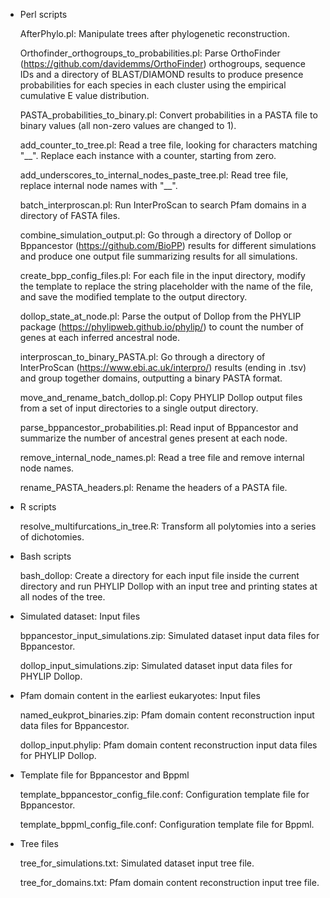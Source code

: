 - Perl scripts

	AfterPhylo.pl: Manipulate trees after phylogenetic reconstruction.

	Orthofinder_orthogroups_to_probabilities.pl: Parse OrthoFinder (https://github.com/davidemms/OrthoFinder) orthogroups, sequence IDs and a directory of BLAST/DIAMOND results to produce presence probabilities for each species in each cluster using the empirical cumulative E value distribution.

	PASTA_probabilities_to_binary.pl: Convert probabilities in a PASTA file to binary values (all non-zero values are changed to 1).

	add_counter_to_tree.pl: Read a tree file, looking for characters matching "__". Replace each instance with a counter, starting from zero.

	add_underscores_to_internal_nodes_paste_tree.pl: Read tree file, replace internal node names with "__".

	batch_interproscan.pl: Run InterProScan to search Pfam domains in a directory of FASTA files.

	combine_simulation_output.pl: Go through a directory of Dollop or Bppancestor (https://github.com/BioPP) results for different simulations and produce one output file summarizing results for all simulations.

	create_bpp_config_files.pl: For each file in the input directory, modify the template to replace the string placeholder with the name of the file, and save the modified template to the output directory.

	dollop_state_at_node.pl: Parse the output of Dollop from the PHYLIP package (https://phylipweb.github.io/phylip/) to count the number of genes at each inferred ancestral node.

	interproscan_to_binary_PASTA.pl: Go through a directory of InterProScan (https://www.ebi.ac.uk/interpro/) results (ending in .tsv) and group together domains, outputting a binary PASTA format.

	move_and_rename_batch_dollop.pl: Copy PHYLIP Dollop output files from a set of input directories to a single output directory.

	parse_bppancestor_probabilities.pl: Read input of Bppancestor and summarize the number of ancestral genes present at each node.

	remove_internal_node_names.pl: Read a tree file and remove internal node names.

	rename_PASTA_headers.pl: Rename the headers of a PASTA file.

- R scripts

	resolve_multifurcations_in_tree.R: Transform all polytomies into a series of dichotomies. 

- Bash scripts

	bash_dollop: Create a directory for each input file inside the current directory and run PHYLIP Dollop with an input tree and printing states at all nodes of the tree.

- Simulated dataset: Input files 

	bppancestor_input_simulations.zip: Simulated dataset input data files for Bppancestor.

	dollop_input_simulations.zip:  Simulated dataset input data files for PHYLIP Dollop.

- Pfam domain content in the earliest eukaryotes: Input files

	named_eukprot_binaries.zip: Pfam domain content reconstruction input data files for Bppancestor.

	dollop_input.phylip: Pfam domain content reconstruction input data files for PHYLIP Dollop.

- Template file for Bppancestor and Bppml

	template_bppancestor_config_file.conf: Configuration template file for Bppancestor.

	template_bppml_config_file.conf: Configuration template file for Bppml.

- Tree files

	tree_for_simulations.txt: Simulated dataset input tree file.

	tree_for_domains.txt:  Pfam domain content reconstruction input tree file.
